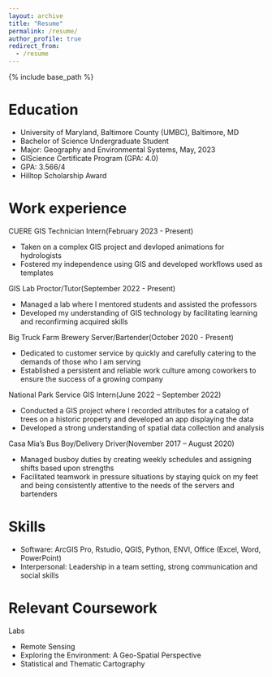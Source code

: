 ```yaml
---
layout: archive
title: "Resume"
permalink: /resume/
author_profile: true
redirect_from:
  - /resume
---
```


{% include base_path %}

Education
======
- University of Maryland, Baltimore County (UMBC), Baltimore, MD
- Bachelor of Science Undergraduate Student                                            	            		
- Major: Geography and Environmental Systems, May, 2023                                                      	 
- GIScience Certificate Program (GPA: 4.0)
- GPA: 3.566/4
- Hilltop Scholarship Award

Work experience
======
CUERE GIS Technician Intern(February 2023 - Present)
-	Taken on a complex GIS project and devloped animations for hydrologists
-	Fostered my independence using GIS and developed workflows used as templates 

GIS Lab Proctor/Tutor(September 2022 - Present)                                                                                                         	
-	Managed a lab where I mentored students and assisted the professors
-	Developed my understanding of GIS technology by facilitating learning and reconfirming acquired skills 

Big Truck Farm Brewery Server/Bartender(October 2020 - Present)                                                            	
-	Dedicated to customer service by quickly and carefully catering to the demands of those who I am serving
-	Established a persistent and reliable work culture among coworkers to ensure the success of a growing company

National Park Service GIS Intern(June 2022 – September 2022)						 	
-	Conducted a GIS project where I recorded attributes for a catalog of trees on a historic property and developed an app displaying the data
-	Developed a strong understanding of spatial data collection and analysis

Casa Mia’s Bus Boy/Delivery Driver(November 2017 – August 2020)					         	 
-	Managed busboy duties by creating weekly schedules and assigning shifts based upon strengths
-	Facilitated teamwork in pressure situations by staying quick on my feet and being consistently attentive to the needs of the servers and bartenders

  
Skills
======
- Software: ArcGIS Pro, Rstudio, QGIS, Python, ENVI, Office (Excel, Word, PowerPoint)
- Interpersonal: Leadership in a team setting, strong communication and social skills


Relevant Coursework
======
Labs
-	Remote Sensing
-	Exploring the Environment: A Geo-Spatial Perspective
-	Statistical and Thematic Cartography
